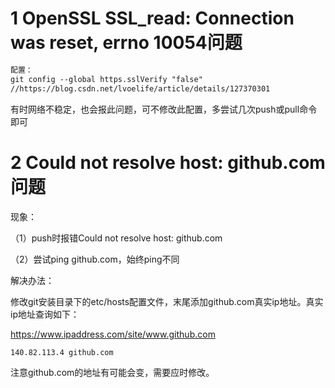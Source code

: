 # 1 OpenSSL SSL_read: Connection was reset, errno 10054问题

```markdown
配置：
git config --global https.sslVerify "false"
//https://blog.csdn.net/lvoelife/article/details/127370301
```

有时网络不稳定，也会报此问题，可不修改此配置，多尝试几次push或pull命令即可



# 2 Could not resolve host: github.com问题

现象：

（1）push时报错Could not resolve host: github.com

（2）尝试ping github.com，始终ping不同

解决办法：

修改git安装目录下的etc/hosts配置文件，末尾添加github.com真实ip地址。真实ip地址查询如下：

https://www.ipaddress.com/site/www.github.com

```markdown
140.82.113.4 github.com
```

注意github.com的地址有可能会变，需要应时修改。